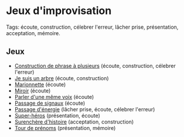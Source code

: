 # Jeux d'improvisation

Tags: écoute, construction, célebrer l'erreur, lâcher prise, présentation, acceptation, mémoire.

## Jeux

- [Construction de phrase à plusieurs](./docs/construction-de-phrase-a-plusieurs.md) (écoute, construction, célebrer l'erreur)
- [Je suis un arbre](./docs/je-suis-un-arbre.md) (écoute, construction)
- [Marionnette](./docs/marionnette.md) (écoute)
- [Miroir](./docs/miroir.md) (écoute)
- [Parler d'une même voix](./docs/parler-dune-voix.md) (écoute)
- [Passage de signaux](./docs/passage-de-signaux.md) (écoute)
- [Passage d'énergie](./docs/passage-denergie.md) (lâcher prise, écoute, célebrer l'erreur)
- [Super-héros](./docs/super-heros.md) (présentation, écoute)
- [Surenchère d'histoire](./docs/surenchere-dhistoire.md) (acceptation, construction)
- [Tour de prénoms](./docs/tour-de-prenoms.md) (présentation, mémoire)
